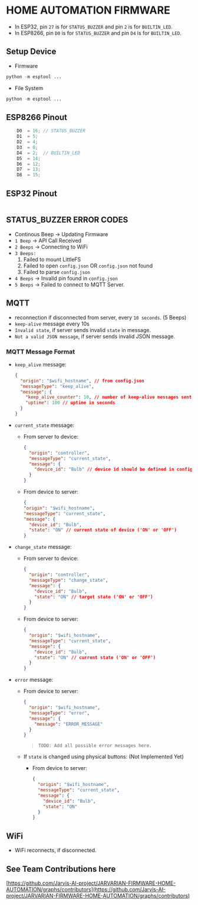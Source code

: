 # HOME AUTOMATION FIRMWARE

- In ESP32, pin `27` is for `STATUS_BUZZER` and pin `2` is for `BUILTIN_LED`.
- In ESP8266, pin `D0` is for `STATUS_BUZZER` and pin `D4` is for `BUILTIN_LED`.

## Setup Device

- Firmware

```python
python -m esptool ...
```

- File System

```python
python -m esptool ...
```

## ESP8266 Pinout

```c
    D0  = 16; // STATUS_BUZZER
    D1  = 5;
    D2  = 4;
    D3  = 0;
    D4  = 2;  // BUILTIN_LED
    D5  = 14;
    D6  = 12;
    D7  = 13;
    D8  = 15;
```

## ESP32 Pinout

```c

```

## STATUS_BUZZER ERROR CODES

- Continous Beep -> Updating Firmware
- `1 Beep` -> API Call Received
- `2 Beeps` -> Connecting to WiFi
- `3 Beeps:`
  1. Failed to mount LittleFS
  2. Failed to open `config.json` OR `config.json` not found
  3. Failed to parse `config.json`
- `4 Beeps` -> Invalid pin found in `config.json`
- `5 Beeps` -> Failed to connect to MQTT Server.

## MQTT

- reconnection if disconnected from server, every `10 seconds`. (5 Beeps)
- `keep-alive` message every 10s
- `Invalid state`, if server sends invalid `state` in message.
- `Not a valid JSON message`, if server sends invalid JSON message.

### MQTT Message Format

- `keep_alive` message:

  ```json
  {
    "origin": "$wifi_hostname", // from config.json
    "messageType": "keep_alive",
    "message": {
      "keep_alive_counter": 10, // number of keep-alive messages sent from last reboot (starting from 1)
      "uptime": 100 // uptime in seconds
    }
  }
  ```

- `current_state` message:

  - From server to device:

    ```json
    {
      "origin": "controller",
      "messageType": "current_state",
      "message": {
        "device_id": "Bulb" // device id should be defined in config.json (case sensitive)
      }
    }
    ```

  - From device to server:

    ```json
    {
    "origin": "$wifi_hostname",
    "messageType": "current_state",
    "message": {
      "device_id": "Bulb",
      "state": "ON" // current state of device ('ON' or 'OFF')
    }
    ```

- `change_state` message:

  - From server to device:

    ```json
    {
      "origin": "controller",
      "messageType": "change_state",
      "message": {
        "device_id": "Bulb",
        "state": "ON" // target state ('ON' or 'OFF')
      }
    }
    ```

  - From device to server:

    ```json
    {
      "origin": "$wifi_hostname",
      "messageType": "current_state",
      "message": {
        "device_id": "Bulb",
        "state": "ON" // current state ('ON' or 'OFF')
      }
    }
    ```

- `error` message:

  - From device to server:

    ```json
    {
      "origin": "$wifi_hostname",
      "messageType": "error",
      "message": {
        "message": "ERROR_MESSAGE"
      }
    }
    ```

    > `TODO: Add all possible error messages here.`

  - If `state` is changed using physical buttons: (Not Implemented Yet)

    - From device to server:

      ```json
      {
        "origin": "$wifi_hostname",
        "messageType": "current_state",
        "message": {
          "device_id": "Bulb",
          "state": "ON"
        }
      }
      ```

## WiFi

- WiFi reconnects, if disconnected.

## See Team Contributions here

[https://github.com/Jarvis-AI-project/JARVARIAN-FIRMWARE-HOME-AUTOMATION/graphs/contributors](https://github.com/Jarvis-AI-project/JARVARIAN-FIRMWARE-HOME-AUTOMATION/graphs/contributors)
